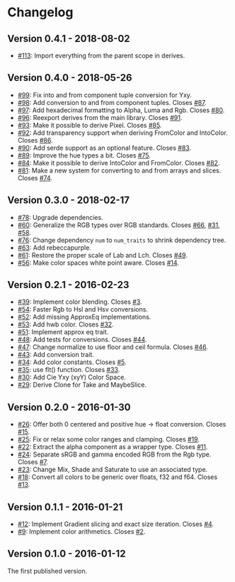 # Changelog

## Version 0.4.1 - 2018-08-02

* [#113][113]: Import everything from the parent scope in derives.

## Version 0.4.0 - 2018-05-26

* [#99][99]: Fix into and from component tuple conversion for Yxy.
* [#98][98]: Add conversion to and from component tuples. Closes [#87][87].
* [#97][97]: Add hexadecimal formatting to Alpha, Luma and Rgb. Closes [#80][80].
* [#96][96]: Reexport derives from the main library. Closes [#91][91].
* [#93][93]: Make it possible to derive Pixel. Closes [#85][85].
* [#92][92]: Add transparency support when deriving FromColor and IntoColor. Closes [#86][86].
* [#90][90]: Add serde support as an optional feature. Closes [#83][83].
* [#89][89]: Improve the hue types a bit. Closes [#75][75].
* [#84][84]: Make it possible to derive IntoColor and FromColor. Closes [#82][82].
* [#81][81]: Make a new system for converting to and from arrays and slices. Closes [#74][74].

## Version 0.3.0 - 2018-02-17

* [#78][78]: Upgrade dependencies.
* [#60][60]: Generalize the RGB types over RGB standards. Closes [#66][66], [#31][31], [#58][58].
* [#76][76]: Change dependency `num` to `num_traits` to shrink dependency tree.
* [#63][63]: Add rebeccapurple.
* [#61][61]: Restore the proper scale of Lab and Lch. Closes [#49][49].
* [#56][56]: Make color spaces white point aware. Closes [#14][14].

## Version 0.2.1 - 2016-02-23

* [#39][39]: Implement color blending. Closes [#3][3].
* [#54][54]: Faster Rgb to Hsl and Hsv conversions.
* [#52][52]: Add missing ApproxEq implementations.
* [#53][53]: Add hwb color. Closes [#32][32].
* [#51][51]: Implement approx eq trait.
* [#48][48]: Add tests for conversions. Closes [#44][44].
* [#47][47]: Change normalize to use floor and ceil formula. Closes [#46][46].
* [#43][43]: Add conversion trait.
* [#34][34]: Add color constants. Closes [#5][5].
* [#35][35]: use flt() function. Closes [#33][33].
* [#30][30]: Add Cie Yxy (xyY) Color Space.
* [#29][29]: Derive Clone for Take and MaybeSlice.

## Version 0.2.0 - 2016-01-30

* [#26][26]: Offer both 0 centered and positive hue -> float conversion. Closes [#15][15].
* [#25][25]: Fix or relax some color ranges and clamping. Closes [#19][19].
* [#22][22]: Extract the alpha component as a wrapper type. Closes [#11][11].
* [#24][24]: Separate sRGB and gamma encoded RGB from the Rgb type. Closes [#7][7].
* [#23][23]: Change Mix, Shade and Saturate to use an associated type.
* [#18][18]: Convert all colors to be generic over floats, f32 and f64. Closes [#13][13].

## Version 0.1.1 - 2016-01-21

* [#12][12]: Implement Gradient slicing and exact size iteration. Closes [#4][4].
* [#9][9]: Implement color arithmetics. Closes [#2][2].

## Version 0.1.0 - 2016-01-12

The first published version.

[113]: https://github.com/Ogeon/palette/pull/113
[99]: https://github.com/Ogeon/palette/pull/99
[98]: https://github.com/Ogeon/palette/pull/98
[97]: https://github.com/Ogeon/palette/pull/97
[96]: https://github.com/Ogeon/palette/pull/96
[93]: https://github.com/Ogeon/palette/pull/93
[92]: https://github.com/Ogeon/palette/pull/92
[90]: https://github.com/Ogeon/palette/pull/90
[89]: https://github.com/Ogeon/palette/pull/89
[84]: https://github.com/Ogeon/palette/pull/84
[81]: https://github.com/Ogeon/palette/pull/81
[78]: https://github.com/Ogeon/palette/pull/78
[60]: https://github.com/Ogeon/palette/pull/60
[76]: https://github.com/Ogeon/palette/pull/76
[63]: https://github.com/Ogeon/palette/pull/63
[61]: https://github.com/Ogeon/palette/pull/61
[56]: https://github.com/Ogeon/palette/pull/56
[39]: https://github.com/Ogeon/palette/pull/39
[54]: https://github.com/Ogeon/palette/pull/54
[52]: https://github.com/Ogeon/palette/pull/52
[53]: https://github.com/Ogeon/palette/pull/53
[51]: https://github.com/Ogeon/palette/pull/51
[48]: https://github.com/Ogeon/palette/pull/48
[47]: https://github.com/Ogeon/palette/pull/47
[43]: https://github.com/Ogeon/palette/pull/43
[34]: https://github.com/Ogeon/palette/pull/34
[35]: https://github.com/Ogeon/palette/pull/35
[30]: https://github.com/Ogeon/palette/pull/30
[29]: https://github.com/Ogeon/palette/pull/29
[26]: https://github.com/Ogeon/palette/pull/26
[25]: https://github.com/Ogeon/palette/pull/25
[22]: https://github.com/Ogeon/palette/pull/22
[24]: https://github.com/Ogeon/palette/pull/24
[23]: https://github.com/Ogeon/palette/pull/23
[18]: https://github.com/Ogeon/palette/pull/18
[12]: https://github.com/Ogeon/palette/pull/12
[9]: https://github.com/Ogeon/palette/pull/9
[87]: https://github.com/Ogeon/palette/issues/87
[80]: https://github.com/Ogeon/palette/issues/80
[91]: https://github.com/Ogeon/palette/issues/91
[85]: https://github.com/Ogeon/palette/issues/85
[86]: https://github.com/Ogeon/palette/issues/86
[83]: https://github.com/Ogeon/palette/issues/83
[75]: https://github.com/Ogeon/palette/issues/75
[82]: https://github.com/Ogeon/palette/issues/82
[74]: https://github.com/Ogeon/palette/issues/74
[66]: https://github.com/Ogeon/palette/issues/66
[31]: https://github.com/Ogeon/palette/issues/31
[58]: https://github.com/Ogeon/palette/issues/58
[49]: https://github.com/Ogeon/palette/issues/49
[14]: https://github.com/Ogeon/palette/issues/14
[3]: https://github.com/Ogeon/palette/issues/3
[32]: https://github.com/Ogeon/palette/issues/32
[44]: https://github.com/Ogeon/palette/issues/44
[46]: https://github.com/Ogeon/palette/issues/46
[5]: https://github.com/Ogeon/palette/issues/5
[33]: https://github.com/Ogeon/palette/issues/33
[15]: https://github.com/Ogeon/palette/issues/15
[19]: https://github.com/Ogeon/palette/issues/19
[11]: https://github.com/Ogeon/palette/issues/11
[7]: https://github.com/Ogeon/palette/issues/7
[13]: https://github.com/Ogeon/palette/issues/13
[4]: https://github.com/Ogeon/palette/issues/4
[2]: https://github.com/Ogeon/palette/issues/2
